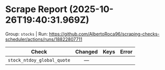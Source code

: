 # Scrape Report (2025-10-26T19:40:31.969Z)

Group: `stocks`  |  Run: https://github.com/AlbertoRoca96/scraping-checks-scheduler/actions/runs/18822807711

| Check | Changed | Keys | Error |
|---|:---:|:--|:--|
| `stock_ntdoy_global_quote` | — |  |  |
